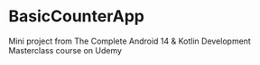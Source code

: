 # BasicCounterApp
Mini project from  The Complete Android 14 &amp; Kotlin Development Masterclass course on Udemy

